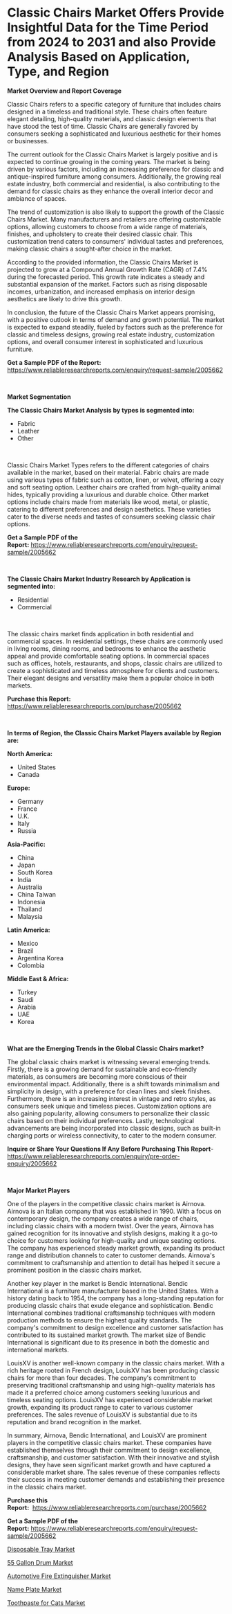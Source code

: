 <p><h1>Classic Chairs Market Offers Provide Insightful Data for the Time Period from 2024 to 2031 and also Provide Analysis Based on Application, Type, and Region</h1></p><p><strong>Market Overview and Report Coverage</strong></p>
<p><p>Classic Chairs refers to a specific category of furniture that includes chairs designed in a timeless and traditional style. These chairs often feature elegant detailing, high-quality materials, and classic design elements that have stood the test of time. Classic Chairs are generally favored by consumers seeking a sophisticated and luxurious aesthetic for their homes or businesses.</p><p>The current outlook for the Classic Chairs Market is largely positive and is expected to continue growing in the coming years. The market is being driven by various factors, including an increasing preference for classic and antique-inspired furniture among consumers. Additionally, the growing real estate industry, both commercial and residential, is also contributing to the demand for classic chairs as they enhance the overall interior decor and ambiance of spaces.</p><p>The trend of customization is also likely to support the growth of the Classic Chairs Market. Many manufacturers and retailers are offering customizable options, allowing customers to choose from a wide range of materials, finishes, and upholstery to create their desired classic chair. This customization trend caters to consumers' individual tastes and preferences, making classic chairs a sought-after choice in the market.</p><p>According to the provided information, the Classic Chairs Market is projected to grow at a Compound Annual Growth Rate (CAGR) of 7.4% during the forecasted period. This growth rate indicates a steady and substantial expansion of the market. Factors such as rising disposable incomes, urbanization, and increased emphasis on interior design aesthetics are likely to drive this growth.</p><p>In conclusion, the future of the Classic Chairs Market appears promising, with a positive outlook in terms of demand and growth potential. The market is expected to expand steadily, fueled by factors such as the preference for classic and timeless designs, growing real estate industry, customization options, and overall consumer interest in sophisticated and luxurious furniture.</p></p>
<p><strong>Get a Sample PDF of the Report:</strong> <a href="https://www.reliableresearchreports.com/enquiry/request-sample/2005662">https://www.reliableresearchreports.com/enquiry/request-sample/2005662</a></p>
<p>&nbsp;</p>
<p><strong>Market Segmentation</strong></p>
<p><strong>The Classic Chairs Market Analysis by types is segmented into:</strong></p>
<p><ul><li>Fabric</li><li>Leather</li><li>Other</li></ul></p>
<p>&nbsp;</p>
<p><p>Classic Chairs Market Types refers to the different categories of chairs available in the market, based on their material. Fabric chairs are made using various types of fabric such as cotton, linen, or velvet, offering a cozy and soft seating option. Leather chairs are crafted from high-quality animal hides, typically providing a luxurious and durable choice. Other market options include chairs made from materials like wood, metal, or plastic, catering to different preferences and design aesthetics. These varieties cater to the diverse needs and tastes of consumers seeking classic chair options.</p></p>
<p><strong>Get a Sample PDF of the Report:</strong>&nbsp;<a href="https://www.reliableresearchreports.com/enquiry/request-sample/2005662">https://www.reliableresearchreports.com/enquiry/request-sample/2005662</a></p>
<p>&nbsp;</p>
<p><strong>The Classic Chairs Market Industry Research by Application is segmented into:</strong></p>
<p><ul><li>Residential</li><li>Commercial</li></ul></p>
<p>&nbsp;</p>
<p><p>The classic chairs market finds application in both residential and commercial spaces. In residential settings, these chairs are commonly used in living rooms, dining rooms, and bedrooms to enhance the aesthetic appeal and provide comfortable seating options. In commercial spaces such as offices, hotels, restaurants, and shops, classic chairs are utilized to create a sophisticated and timeless atmosphere for clients and customers. Their elegant designs and versatility make them a popular choice in both markets.</p></p>
<p><strong>Purchase this Report:</strong>&nbsp; <a href="https://www.reliableresearchreports.com/purchase/2005662">https://www.reliableresearchreports.com/purchase/2005662</a></p>
<p>&nbsp;</p>
<p><strong>In terms of Region, the Classic Chairs Market Players available by Region are:</strong></p>
<p>
    <p> <strong> North America: </strong>
        <ul>
            <li>United States</li>
            <li>Canada</li>
        </ul>
        </p> 
    <p> <strong> Europe: </strong>
        <ul>
            <li>Germany</li>
            <li>France</li>
            <li>U.K.</li>
            <li>Italy</li>
            <li>Russia</li>
        </ul>
        </p> 
    <p> <strong> Asia-Pacific: </strong>
        <ul>
            <li>China</li>
            <li>Japan</li>
            <li>South Korea</li>
            <li>India</li>
            <li>Australia</li>
            <li>China Taiwan</li>
            <li>Indonesia</li>
            <li>Thailand</li>
            <li>Malaysia</li>
        </ul>
        </p> 
    <p> <strong> Latin America: </strong>
        <ul>
            <li>Mexico</li>
            <li>Brazil</li>
            <li>Argentina Korea</li>
            <li>Colombia</li>
        </ul>
        </p> 
    <p> <strong> Middle East & Africa: </strong>
        <ul>
            <li>Turkey</li>
            <li>Saudi</li>
            <li>Arabia</li>
            <li>UAE</li>
            <li>Korea</li>
        </ul>
    </p>
    </p>
<p>&nbsp;</p>
<p><strong>What are the Emerging Trends in the Global Classic Chairs market?</strong></p>
<p><p>The global classic chairs market is witnessing several emerging trends. Firstly, there is a growing demand for sustainable and eco-friendly materials, as consumers are becoming more conscious of their environmental impact. Additionally, there is a shift towards minimalism and simplicity in design, with a preference for clean lines and sleek finishes. Furthermore, there is an increasing interest in vintage and retro styles, as consumers seek unique and timeless pieces. Customization options are also gaining popularity, allowing consumers to personalize their classic chairs based on their individual preferences. Lastly, technological advancements are being incorporated into classic designs, such as built-in charging ports or wireless connectivity, to cater to the modern consumer.</p></p>
<p><strong>Inquire or Share Your Questions If Any Before Purchasing This Report</strong>- <a href="https://www.reliableresearchreports.com/enquiry/pre-order-enquiry/2005662">https://www.reliableresearchreports.com/enquiry/pre-order-enquiry/2005662</a></p>
<p>&nbsp;</p>
<p><strong>Major Market Players</strong></p>
<p><p>One of the players in the competitive classic chairs market is Airnova. Airnova is an Italian company that was established in 1990. With a focus on contemporary design, the company creates a wide range of chairs, including classic chairs with a modern twist. Over the years, Airnova has gained recognition for its innovative and stylish designs, making it a go-to choice for customers looking for high-quality and unique seating options. The company has experienced steady market growth, expanding its product range and distribution channels to cater to customer demands. Airnova's commitment to craftsmanship and attention to detail has helped it secure a prominent position in the classic chairs market.</p><p>Another key player in the market is Bendic International. Bendic International is a furniture manufacturer based in the United States. With a history dating back to 1954, the company has a long-standing reputation for producing classic chairs that exude elegance and sophistication. Bendic International combines traditional craftsmanship techniques with modern production methods to ensure the highest quality standards. The company's commitment to design excellence and customer satisfaction has contributed to its sustained market growth. The market size of Bendic International is significant due to its presence in both the domestic and international markets.</p><p>LouisXV is another well-known company in the classic chairs market. With a rich heritage rooted in French design, LouisXV has been producing classic chairs for more than four decades. The company's commitment to preserving traditional craftsmanship and using high-quality materials has made it a preferred choice among customers seeking luxurious and timeless seating options. LouisXV has experienced considerable market growth, expanding its product range to cater to various customer preferences. The sales revenue of LouisXV is substantial due to its reputation and brand recognition in the market.</p><p>In summary, Airnova, Bendic International, and LouisXV are prominent players in the competitive classic chairs market. These companies have established themselves through their commitment to design excellence, craftsmanship, and customer satisfaction. With their innovative and stylish designs, they have seen significant market growth and have captured a considerable market share. The sales revenue of these companies reflects their success in meeting customer demands and establishing their presence in the classic chairs market.</p></p>
<p><strong>Purchase this Report:</strong>&nbsp;&nbsp;<a href="https://www.reliableresearchreports.com/purchase/2005662">https://www.reliableresearchreports.com/purchase/2005662</a></p>
<p></p>
<p><strong>Get a Sample PDF of the Report:</strong>&nbsp;<a href="https://www.reliableresearchreports.com/enquiry/request-sample/2005662">https://www.reliableresearchreports.com/enquiry/request-sample/2005662</a></p>
<p><p><a href="https://github.com/Chiragrp25/Market-Research-Report-List-2/blob/main/disposable-tray-market.md">Disposable Tray Market</a></p><p><a href="https://github.com/Chiragrp24/Market-Research-Report-List-2/blob/main/55-gallon-drum-market.md">55 Gallon Drum Market</a></p><p><a href="https://github.com/Chiragrp22/Market-Research-Report-List-2/blob/main/automotive-fire-extinguisher-market.md">Automotive Fire Extinguisher Market</a></p><p><a href="https://github.com/Chiragrp23/Market-Research-Report-List-2/blob/main/name-plate-market.md">Name Plate Market</a></p><p><a href="https://github.com/YashRP12/Market-Research-Report-List-2/blob/main/toothpaste-for-cats-market.md">Toothpaste for Cats Market</a></p></p>